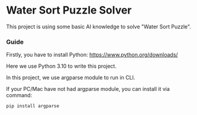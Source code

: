 # Water Sort Puzzle Solver
This project is using some basic AI knowledge to solve "Water Sort Puzzle".
### Guide
Firstly, you have to install Python: https://www.python.org/downloads/

Here we use Python 3.10 to write this project.

In this project, we use argparse module to run in CLI.

If your PC/Mac have not had argparse module, you can install it via command:

``` pip install argparse ```




